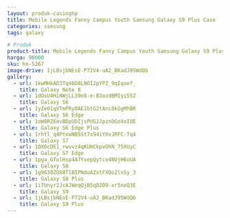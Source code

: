 ```yaml
---
layout: produk-casinghp
title: Mobile Legends Fanny Campus Youth Samsung Galaxy S9 Plus Case
categories: samsung
tags: galaxy

# Produk
product-title: Mobile Legends Fanny Campus Youth Samsung Galaxy S9 Plus Case
harga: 90000
sku: hn-5267
image-drive: 1jLBsjbNEsE-P72V4-uA2_BKadJ95WdQb
gallery:
  - url: 1kwMHkAD3Tq46D8LNOI2pYPZ_9qIqxef_
    title: Galaxy Note 8
  - url: 1dOsU4HiNWjLL39e8-e-B3ozdBMIyi55Z
    title: Galaxy S6
  - url: 1yZe01qVTmPRy0AE1btG2tAnc8kGgMhBR
    title: Galaxy S6 Edge
  - url: 1oW8RZEevBDpUDIjsPUG2JpznOGoXoIOE
    title: Galaxy S6 Edge Plus
  - url: 1rhYl_q4PtxwNB5St7s94iYXvJRFC-Tq4
    title: Galaxy S7
  - url: 1OXOcDE1_rwvvz4qKUHCkpvOhN_75XUyC
    title: Galaxy S7 Edge
  - url: 1pga_GfolHsp4A7YvepQytce4NUjH6oUA
    title: Galaxy S8
  - url: 1g9630ZO88TlBIPNdoAZxtFXQo2lvSy_3
    title: Galaxy S8 Plus
  - url: 1iTUnyr2JcAJWeqQjB5qD2D9-xr5noQ3E
    title: Galaxy S9
  - url: 1jLBsjbNEsE-P72V4-uA2_BKadJ95WdQb
    title: Galaxy S9 Plus
---
```

